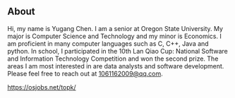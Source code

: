 ## <a name="About">About</a>
Hi, my name is Yugang Chen. I am a senior at Oregon State University. My major is Computer Science and Technology and my minor is Economics. I am proficient in many computer languages such as C, C++, Java and python. In school, I participated in the 10th Lan Qiao Cup: National Software and Information Technology Competition and won the second prize. The areas I am most interested in are data analysts and software development. Please feel free to reach out at 1061162009@qq.com.

<a href="https://osjobs.net/topk/">https://osjobs.net/topk/</a>  
